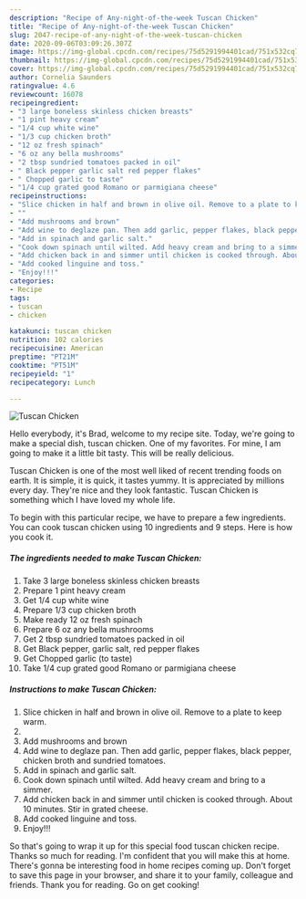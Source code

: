 ```yaml
---
description: "Recipe of Any-night-of-the-week Tuscan Chicken"
title: "Recipe of Any-night-of-the-week Tuscan Chicken"
slug: 2047-recipe-of-any-night-of-the-week-tuscan-chicken
date: 2020-09-06T03:09:26.307Z
image: https://img-global.cpcdn.com/recipes/75d5291994401cad/751x532cq70/tuscan-chicken-recipe-main-photo.jpg
thumbnail: https://img-global.cpcdn.com/recipes/75d5291994401cad/751x532cq70/tuscan-chicken-recipe-main-photo.jpg
cover: https://img-global.cpcdn.com/recipes/75d5291994401cad/751x532cq70/tuscan-chicken-recipe-main-photo.jpg
author: Cornelia Saunders
ratingvalue: 4.6
reviewcount: 16078
recipeingredient:
- "3 large boneless skinless chicken breasts"
- "1 pint heavy cream"
- "1/4 cup white wine"
- "1/3 cup chicken broth"
- "12 oz fresh spinach"
- "6 oz any bella mushrooms"
- "2 tbsp sundried tomatoes packed in oil"
- " Black pepper garlic salt red pepper flakes"
- " Chopped garlic to taste"
- "1/4 cup grated good Romano or parmigiana cheese"
recipeinstructions:
- "Slice chicken in half and brown in olive oil. Remove to a plate to keep warm."
- ""
- "Add mushrooms and brown"
- "Add wine to deglaze pan. Then add garlic, pepper flakes, black pepper, chicken broth and sundried tomatoes."
- "Add in spinach and garlic salt."
- "Cook down spinach until wilted. Add heavy cream and bring to a simmer."
- "Add chicken back in and simmer until chicken is cooked through. About 10 minutes. Stir in grated cheese."
- "Add cooked linguine and toss."
- "Enjoy!!!"
categories:
- Recipe
tags:
- tuscan
- chicken

katakunci: tuscan chicken 
nutrition: 102 calories
recipecuisine: American
preptime: "PT21M"
cooktime: "PT51M"
recipeyield: "1"
recipecategory: Lunch

---
```



![Tuscan Chicken](https://img-global.cpcdn.com/recipes/75d5291994401cad/751x532cq70/tuscan-chicken-recipe-main-photo.jpg)

Hello everybody, it's Brad, welcome to my recipe site. Today, we're going to make a special dish, tuscan chicken. One of my favorites. For mine, I am going to make it a little bit tasty. This will be really delicious.

Tuscan Chicken is one of the most well liked of recent trending foods on earth. It is simple, it is quick, it tastes yummy. It is appreciated by millions every day. They're nice and they look fantastic. Tuscan Chicken is something which I have loved my whole life.




To begin with this particular recipe, we have to prepare a few ingredients. You can cook tuscan chicken using 10 ingredients and 9 steps. Here is how you cook it.

<!--inarticleads1-->

##### The ingredients needed to make Tuscan Chicken:

1. Take 3 large boneless skinless chicken breasts
1. Prepare 1 pint heavy cream
1. Get 1/4 cup white wine
1. Prepare 1/3 cup chicken broth
1. Make ready 12 oz fresh spinach
1. Prepare 6 oz any bella mushrooms
1. Get 2 tbsp sundried tomatoes packed in oil
1. Get  Black pepper, garlic salt, red pepper flakes
1. Get  Chopped garlic (to taste)
1. Take 1/4 cup grated good Romano or parmigiana cheese




<!--inarticleads2-->

##### Instructions to make Tuscan Chicken:

1. Slice chicken in half and brown in olive oil. Remove to a plate to keep warm.
1. 
1. Add mushrooms and brown
1. Add wine to deglaze pan. Then add garlic, pepper flakes, black pepper, chicken broth and sundried tomatoes.
1. Add in spinach and garlic salt.
1. Cook down spinach until wilted. Add heavy cream and bring to a simmer.
1. Add chicken back in and simmer until chicken is cooked through. About 10 minutes. Stir in grated cheese.
1. Add cooked linguine and toss.
1. Enjoy!!!




So that's going to wrap it up for this special food tuscan chicken recipe. Thanks so much for reading. I'm confident that you will make this at home. There's gonna be interesting food in home recipes coming up. Don't forget to save this page in your browser, and share it to your family, colleague and friends. Thank you for reading. Go on get cooking!
